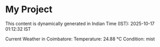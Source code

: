 # My Project

This content is dynamically generated in Indian Time (IST): 2025-10-17 01:12:32 IST


Current Weather in Coimbatore:
Temperature: 24.88 °C
Condition: mist
